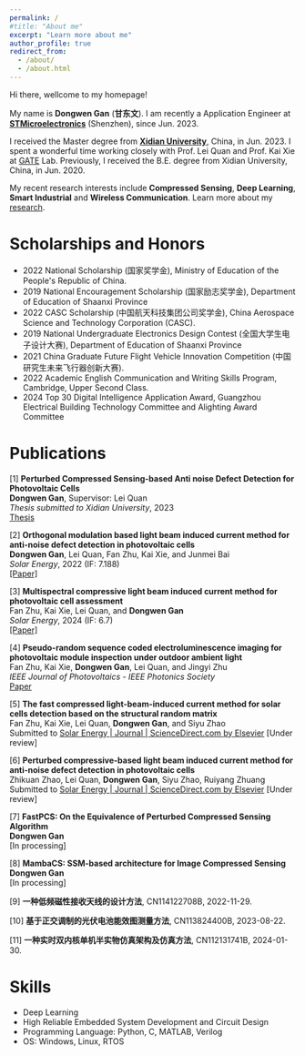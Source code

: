 ```yaml
---
permalink: /
#title: "About me"
excerpt: "Learn more about me"
author_profile: true
redirect_from: 
  - /about/
  - /about.html
---
```




Hi there, wellcome to my homepage!

My name is **Dongwen Gan** (**甘东文**). I am recently a Application Engineer at [**STMicroelectronics**](https://www.st.com/) (Shenzhen), since Jun. 2023.

I received the Master degree from [**Xidian University**](https://www.xidian.edu.cn/), China, in Jun. 2023. I spent a wonderful time working closely with Prof. Lei Quan  and Prof. Kai Xie at [GATE](https://faculty.xidian.edu.cn/XK3/zh_CN/index.htm) Lab. Previously, I received the B.E. degree from Xidian University, China, in Jun. 2020.

My recent research interests include **Compressed Sensing**, **Deep Learning**, **Smart Industrial** and **Wireless Communication**. Learn more about my [research](/research/).

# Scholarships and Honors

* 2022 National Scholarship (国家奖学金), Ministry of Education of the People's Republic of China.
* 2019 National Encouragement Scholarship (国家励志奖学金), Department of Education of Shaanxi Province
* 2022 CASC Scholarship (中国航天科技集团公司奖学金), China Aerospace Science and Technology Corporation (CASC).
* 2019 National Undergraduate Electronics Design Contest (全国大学生电子设计大赛), Department of Education of Shaanxi Province
* 2021 China Graduate Future Flight Vehicle Innovation Competition (中国研究生未来飞行器创新大赛).
* 2022 Academic English Communication and Writing Skills Program, Cambridge, Upper Second Class.
* 2024 Top 30 Digital Intelligence Application Award, Guangzhou Electrical Building Technology Committee and Alighting Award Committee


# Publications

[1] **Perturbed Compressed Sensing-based Anti noise Defect Detection for Photovoltaic Cells**\
**Dongwen Gan**, Supervisor: Lei Quan\
_Thesis submitted to Xidian University_, 2023\
[Thesis](https://github.com/dwgan/page/releases/download/v1.0.0/default.pdf)


[2] **Orthogonal modulation based light beam induced current method for anti-noise defect detection in photovoltaic cells**\
**Dongwen Gan**, Lei Quan, Fan Zhu, Kai Xie, and Junmei Bai\
_Solar Energy_, 2022 (IF: 7.188)\
[[Paper]](https://github.com/dwgan/page/releases/download/v1.0.0/1-s2.0-S0038092X22006089-main.pdf)


[3] **Multispectral compressive light beam induced current method for photovoltaic cell assessment**\
Fan Zhu, Kai Xie, Lei Quan, and **Dongwen Gan**\
_Solar Energy_, 2024 (IF: 6.7)\
[[Paper]](https://github.com/dwgan/page/releases/download/v1.0.0/1-s2.0-S0038092X24003165-main.pdf)


[4] **Pseudo-random sequence coded electroluminescence imaging for photovoltaic module inspection under outdoor ambient light**\
Fan Zhu, Kai Xie, **Dongwen Gan**, Lei Quan, and Jingyi Zhu\
_IEEE Journal of Photovoltaics - IEEE Photonics Society_\
[Paper](https://github.com/dwgan/page/releases/download/v1.0.0/Pseudorandom_Sequence_Coded_Electroluminescence_Imaging_for_Photovoltaic_Module_Inspection_Under_Strong_Environmental_Light.pdf)


[5] **The fast compressed light-beam-induced current method for solar cells detection based on the structural random matrix**\
Fan Zhu, Kai Xie, Lei Quan, **Dongwen Gan**, and Siyu Zhao\
Submitted to [Solar Energy | Journal | ScienceDirect.com by Elsevier](https://www.sciencedirect.com/journal/solar-energy) [Under review]


[6] **Perturbed compressive-based light beam induced current method for anti-noise defect detection in photovoltaic cells**\
Zhikuan Zhao, Lei Quan, **Dongwen Gan**, Siyu Zhao, Ruiyang Zhuang\
Submitted to [Solar Energy | Journal | ScienceDirect.com by Elsevier](https://www.sciencedirect.com/journal/solar-energy) [Under review]


[7] **FastPCS: On the Equivalence of Perturbed Compressed Sensing Algorithm**\
**Dongwen Gan**\
[In processing]


[8] **MambaCS: SSM-based architecture for Image Compressed Sensing**\
**Dongwen Gan**\
[In processing]


[9] **一种低频磁性接收天线的设计方法**, CN114122708B, 2022-11-29.

[10] **基于正交调制的光伏电池能效图测量方法**, CN113824400B, 2023-08-22.

[11] **一种实时双内核单机半实物仿真架构及仿真方法**, CN112131741B, 2024-01-30.


# Skills


* Deep Learning
* High Reliable Embedded System Development and Circuit Design
* Programming Language: Python, C, MATLAB, Verilog
* OS: Windows, Linux, RTOS
